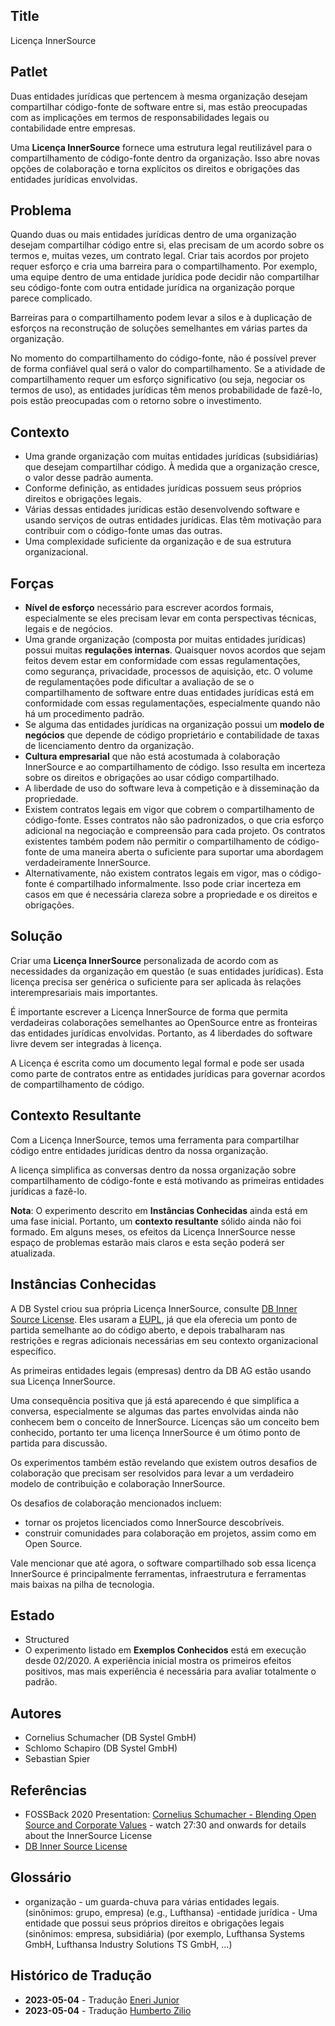 ## Title

Licença InnerSource

## Patlet

Duas entidades jurídicas que pertencem à mesma organização desejam compartilhar código-fonte de software entre si, mas estão preocupadas com as implicações em termos de responsabilidades legais ou contabilidade entre empresas.

Uma **Licença InnerSource** fornece uma estrutura legal reutilizável para o compartilhamento de código-fonte dentro da organização. Isso abre novas opções de colaboração e torna explícitos os direitos e obrigações das entidades jurídicas envolvidas.

## Problema

Quando duas ou mais entidades jurídicas dentro de uma organização desejam compartilhar código entre si, elas precisam de um acordo sobre os termos e, muitas vezes, um contrato legal. Criar tais acordos por projeto requer esforço e cria uma barreira para o compartilhamento. Por exemplo, uma equipe dentro de uma entidade jurídica pode decidir não compartilhar seu código-fonte com outra entidade jurídica na organização porque parece complicado.

Barreiras para o compartilhamento podem levar a silos e à duplicação de esforços na reconstrução de soluções semelhantes em várias partes da organização.

No momento do compartilhamento do código-fonte, não é possível prever de forma confiável qual será o valor do compartilhamento. Se a atividade de compartilhamento requer um esforço significativo (ou seja, negociar os termos de uso), as entidades jurídicas têm menos probabilidade de fazê-lo, pois estão preocupadas com o retorno sobre o investimento.

## Contexto

- Uma grande organização com muitas entidades jurídicas (subsidiárias) que desejam compartilhar código. À medida que a organização cresce, o valor desse padrão aumenta.
- Conforme definição, as entidades jurídicas possuem seus próprios direitos e obrigações legais.
- Várias dessas entidades jurídicas estão desenvolvendo software e usando serviços de outras entidades jurídicas. Elas têm motivação para contribuir com o código-fonte umas das outras.
- Uma complexidade suficiente da organização e de sua estrutura organizacional.

## Forças

- **Nível de esforço** necessário para escrever acordos formais, especialmente se eles precisam levar em conta perspectivas técnicas, legais e de negócios.
- Uma grande organização (composta por muitas entidades jurídicas) possui muitas **regulações internas**. Quaisquer novos acordos que sejam feitos devem estar em conformidade com essas regulamentações, como segurança, privacidade, processos de aquisição, etc. O volume de regulamentações pode dificultar a avaliação de se o compartilhamento de software entre duas entidades jurídicas está em conformidade com essas regulamentações, especialmente quando não há um procedimento padrão.
- Se alguma das entidades jurídicas na organização possui um **modelo de negócios** que depende de código proprietário e contabilidade de taxas de licenciamento dentro da organização.
- **Cultura empresarial** que não está acostumada à colaboração InnerSource e ao compartilhamento de código. Isso resulta em incerteza sobre os direitos e obrigações ao usar código compartilhado.
- A liberdade de uso do software leva à competição e à disseminação da propriedade.
- Existem contratos legais em vigor que cobrem o compartilhamento de código-fonte. Esses contratos não são padronizados, o que cria esforço adicional na negociação e compreensão para cada projeto. Os contratos existentes também podem não permitir o compartilhamento de código-fonte de uma maneira aberta o suficiente para suportar uma abordagem verdadeiramente InnerSource.
- Alternativamente, não existem contratos legais em vigor, mas o código-fonte é compartilhado informalmente. Isso pode criar incerteza em casos em que é necessária clareza sobre a propriedade e os direitos e obrigações.

## Solução

Criar uma **Licença InnerSource** personalizada de acordo com as necessidades da organização em questão (e suas entidades jurídicas). Esta licença precisa ser genérica o suficiente para ser aplicada às relações interempresariais mais importantes.

É importante escrever a Licença InnerSource de forma que permita verdadeiras colaborações semelhantes ao OpenSource entre as fronteiras das entidades jurídicas envolvidas. Portanto, as 4 liberdades do software livre devem ser integradas à licença.

A Licença é escrita como um documento legal formal e pode ser usada como parte de contratos entre as entidades jurídicas para governar acordos de compartilhamento de código.

## Contexto Resultante

Com a Licença InnerSource, temos uma ferramenta para compartilhar código entre entidades jurídicas dentro da nossa organização.

A licença simplifica as conversas dentro da nossa organização sobre compartilhamento de código-fonte e está motivando as primeiras entidades jurídicas a fazê-lo.

**Nota**: O experimento descrito em **Instâncias Conhecidas** ainda está em uma fase inicial. Portanto, um **contexto resultante** sólido ainda não foi formado. Em alguns meses, os efeitos da Licença InnerSource nesse espaço de problemas estarão mais claros e esta seção poderá ser atualizada.

## Instâncias Conhecidas

A DB Systel criou sua própria Licença InnerSource, consulte [DB Inner Source License][db-inner-source-license]. Eles usaram a [EUPL][eupl], já que ela oferecia um ponto de partida semelhante ao do código aberto, e depois trabalharam nas restrições e regras adicionais necessárias em seu contexto organizacional específico.

As primeiras entidades legais (empresas) dentro da DB AG estão usando sua Licença InnerSource.

Uma consequência positiva que já está aparecendo é que simplifica a conversa, especialmente se algumas das partes envolvidas ainda não conhecem bem o conceito de InnerSource. Licenças são um conceito bem conhecido, portanto ter uma licença InnerSource é um ótimo ponto de partida para discussão.

Os experimentos também estão revelando que existem outros desafios de colaboração que precisam ser resolvidos para levar a um verdadeiro modelo de contribuição e colaboração InnerSource.

Os desafios de colaboração mencionados incluem:

- tornar os projetos licenciados como InnerSource descobríveis.
- construir comunidades para colaboração em projetos, assim como em Open Source.

Vale mencionar que até agora, o software compartilhado sob essa licença InnerSource é principalmente ferramentas, infraestrutura e ferramentas mais baixas na pilha de tecnologia.

## Estado

* Structured
* O experimento listado em **Exemplos Conhecidos** está em execução desde 02/2020. A experiência inicial mostra os primeiros efeitos positivos, mas mais experiência é necessária para avaliar totalmente o padrão.

## Autores

- Cornelius Schumacher (DB Systel GmbH)
- Schlomo Schapiro (DB Systel GmbH)
- Sebastian Spier

## Referências

- FOSSBack 2020 Presentation: [Cornelius Schumacher - Blending Open Source and Corporate Values](https://youtu.be/hikC6U8X_Ec) - watch 27:30 and onwards for details about the InnerSource License
- [DB Inner Source License][db-inner-source-license]

## Glossário

- organização - um guarda-chuva para várias entidades legais. (sinônimos: grupo, empresa) (e.g., Lufthansa)
-entidade jurídica - Uma entidade que possui seus próprios direitos e obrigações legais (sinônimos: empresa, subsidiária) (por exemplo, Lufthansa Systems GmbH, Lufthansa Industry Solutions TS GmbH, ...)

[db-inner-source-license]: https://github.com/dbsystel/open-source-policies/blob/master/DB-Inner-Source-License.md
[eupl]: https://joinup.ec.europa.eu/collection/eupl/eupl-text-eupl-12

## Histórico de Tradução

- **2023-05-04** - Tradução [Eneri Junior](https://github.com/jrcosta)
- **2023-05-04** - Tradução [Humberto Zilio](https://github.com/zilio)
